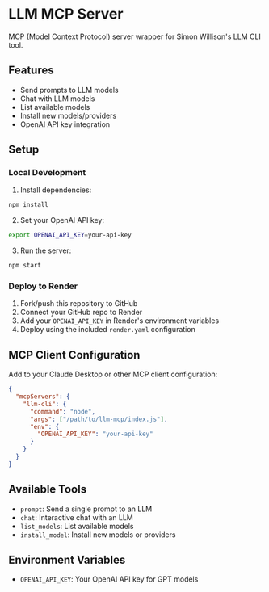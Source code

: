 # LLM MCP Server

MCP (Model Context Protocol) server wrapper for Simon Willison's LLM CLI tool.

## Features

- Send prompts to LLM models
- Chat with LLM models
- List available models
- Install new models/providers
- OpenAI API key integration

## Setup

### Local Development

1. Install dependencies:
```bash
npm install
```

2. Set your OpenAI API key:
```bash
export OPENAI_API_KEY=your-api-key
```

3. Run the server:
```bash
npm start
```

### Deploy to Render

1. Fork/push this repository to GitHub
2. Connect your GitHub repo to Render
3. Add your `OPENAI_API_KEY` in Render's environment variables
4. Deploy using the included `render.yaml` configuration

## MCP Client Configuration

Add to your Claude Desktop or other MCP client configuration:

```json
{
  "mcpServers": {
    "llm-cli": {
      "command": "node",
      "args": ["/path/to/llm-mcp/index.js"],
      "env": {
        "OPENAI_API_KEY": "your-api-key"
      }
    }
  }
}
```

## Available Tools

- `prompt`: Send a single prompt to an LLM
- `chat`: Interactive chat with an LLM
- `list_models`: List available models
- `install_model`: Install new models or providers

## Environment Variables

- `OPENAI_API_KEY`: Your OpenAI API key for GPT models